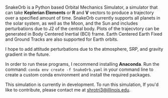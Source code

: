 SnakeOrb is a Python based Orbital Mechanics Simulator, a simulator that can take **Keplerian Elements** or **R** and **V** vectors to produce a trajectory over a specified amount of time. SnakeOrb currently supports all planets in the solar system, as well as the Moon, and the Sun and includes perturbations due to J2 of the central body. Plots of the trajecvtory can be generated in Body Centered Inertial (BCI) frame. Earth Centered Earth Fixed and Ground Tracks are also supported for Earth orbits.

I hope to add attitude perturbations due to the atmosphere, SRP, and gravity gradient in the future.

In order to run these programs, I recommend installing **Anaconda**. Run the command: `conda env create -f SnakeOrb.yaml` in your command line to create a custom conda environment and install the required packages.

This simulation is currently in development. To run this simulation, If you'd like to contribute, please contact me at [shrotri3@illinois.edu](mailto:shrotri3@illinois.edu).
